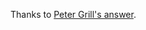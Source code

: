 Thanks to [Peter Grill's answer](https://tex.stackexchange.com/questions/34054/tex-to-image-over-command-line).

